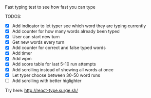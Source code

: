 Fast typing test to see how fast you can type

TODOS:

- [x] Add indicator to let typer see which word they are typing currently
- [x] Add counter for how many words already been typed
- [x] User can start new turn
- [x] Get new words every turn
- [x] Add counter for correct and false typed words
- [x] Add timer
- [x] Add wpm
- [x] Add score table for last 5-10 run attempts
- [x] Add scrolling instead of showing all words at once
- [x] Let typer choose between 30-50 word runs
- [ ] Add scrolling with better higlighter

Try here: http://react-type.surge.sh/
